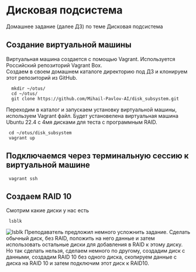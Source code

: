 # Дисковая подсистема
Домашнее задание (далее ДЗ) по теме Дисковая подсистема
## Создание виртуальной машины
Виртуальная машина создается с помощью Vagrant. Используется Российский репозиторий Vagrant Box.  
Создаем в своем домашнем каталоге директорию под ДЗ и клонируем этот репозиторий из GitHub.
```
  mkdir ~/otus/
  cd ~/otus/
  git clone https://github.com/Mihail-Pavlov-AI/disk_subsystem.git
```
Переходим в каталог и запускаем установку виртуальной машины, используем Vagrant файл. Будет установелена виртуальная машина Ubuntu 22.4 с 4мя дисками для теста с программным RAID.
```
 cd ~/otus/disk_subsystem
 vagrant up 
```
## Подключаемся через терминальную сессию к виртуальной машине
```
 vagrant ssh 
```  
## Создаем RAID 10  
Смотрим какие диски у нас есть
```
 lsblk  
```
![lsblk](https://github.com/user-attachments/assets/7442d072-7f62-4554-920b-ba7fc88669b7)
Преподаватель предложил немного усложнить задание. Сделать обычный диск, без RAID, положить на него данные и затем использовать остальные диски для добавления в RAID к этому диску. Но так сделать нельзя, сделаем немного по другому, создадим диск с данными, создадим RAID 10 без одного диска, скопируем данные с диска на RAID 10 и затем подключим этот диск к RAID10.

